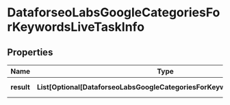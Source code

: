 # DataforseoLabsGoogleCategoriesForKeywordsLiveTaskInfo


## Properties

| Name | Type | Description | Notes |
|------------ | ------------- | ------------- | -------------|
**result** | **List[Optional[DataforseoLabsGoogleCategoriesForKeywordsLiveResultInfo]]** | array of results |[optional]|